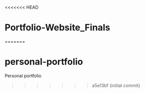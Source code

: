 <<<<<<< HEAD
# Portfolio-Website_Finals
=======
# personal-portfolio
Personal portfolio
>>>>>>> a5e13bf (initial commit)
